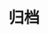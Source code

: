 ---
title: "归档"
slug: "archives"
layout: "archives"
menu:
    main:
        weight: -70
        params:
            icon: archives
---